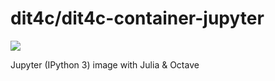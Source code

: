 # dit4c/dit4c-container-jupyter

[![](https://badge.imagelayers.io/dit4c/dit4c-container-jupyter:latest.svg)](https://imagelayers.io/?images=dit4c/dit4c-container-jupyter:latest)

Jupyter (IPython 3) image with Julia &amp; Octave
